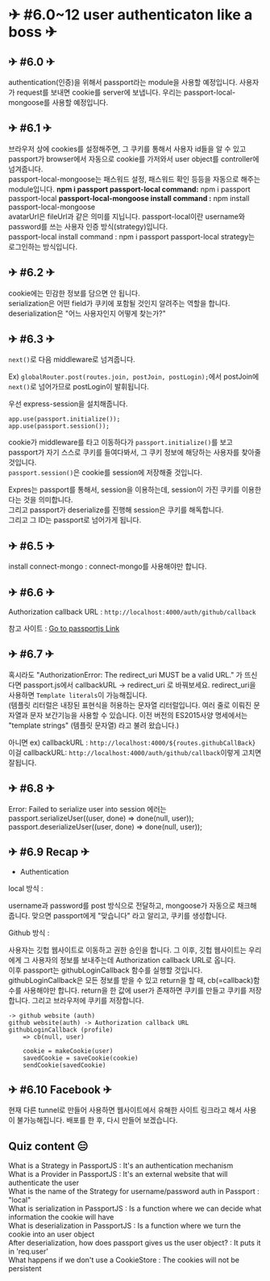 # ✈ #6.0~12 user authenticaton like a boss ✈

## ✈ #6.0 ✈

authentication(인증)을 위해서 passport라는 module을 사용할 예정입니다.
사용자가 request를 보내면 cookie를 server에 보냅니다.
우리는 passport-local-mongoose를 사용할 예정입니다.

## ✈ #6.1 ✈

브라우저 상에 cookies를 설정해주면, 그 쿠키를 통해서 사용자 id들을 알 수 있고 passport가 browser에서 자동으로 cookie를 가저와서 user object를 controller에 넘겨줍니다.  
passport-local-mongoose는 패스워드 설정, 패스워드 확인 등등을 자동으로 해주는 module입니다.
**npm i passport passport-local command:** npm i passport passport-local
**passport-local-mongoose install command :** npm install passport-local-mongoose  
avatarUrl은 fileUrl과 같은 의미를 지닙니다.
passport-local이란 username와 password를 쓰는 사용자 인증 방식(strategy)입니다.  
passport-local install command : npm i passport passport-local
strategy는 로그인하는 방식입니다.

## ✈ #6.2 ✈

cookie에는 민감한 정보를 담으면 안 됩니다.  
serialization은 어떤 field가 쿠키에 포함될 것인지 알려주는 역할을 합니다.  
deserialization은 "어느 사용자인지 어떻게 찾는가?"

## ✈ #6.3 ✈

`next()`로 다음 middleware로 넘겨줍니다.

Ex) `globalRouter.post(routes.join, postJoin, postLogin);`에서 postJoin에 `next()`로 넘어가므로 postLogin이 발휘됩니다.

우선 express-session을 설치해줍니다.

`app.use(passport.initialize());`  
`app.use(passport.session());`

cookie가 middleware를 타고 이동하다가 `passport.initialize()`를 보고 passport가 자기 스스로 쿠키를 들여다봐서, 그 쿠키 정보에 해당하는 사용자를 찾아줄 것입니다.  
`passport.session()`은 cookie를 session에 저장해줄 것입니다.

Expres는 passport를 통해서, session을 이용하는데, session이 가진 쿠키를 이용한다는 것을 의미합니다.  
그리고 passport가 deserialize를 진행해 session은 쿠키를 해독합니다.  
그리고 그 ID는 passport로 넘어가게 됩니다.

## ✈ #6.5 ✈

install connect-mongo : connect-mongo를 사용해야만 합니다.

## ✈ #6.6 ✈

Authorization callback URL : `http://localhost:4000/auth/github/callback`

참고 사이트 : [Go to passportjs Link](http://www.passportjs.org/)

## ✈ #6.7 ✈

혹시라도 "AuthorizationError: The redirect_uri MUST be a valid URL." 가 뜨신다면 passport.js에서 callbackURL → redirect_uri 로 바꿔보세요.
redirect_uri을 사용하면 `Template literals`이 가능해집니다.  
(템플릿 리터럴은 내장된 표현식을 허용하는 문자열 리터럴입니다. 여러 줄로 이뤄진 문자열과 문자 보간기능을 사용할 수 있습니다. 이전 버전의 ES2015사양 명세에서는 "template strings" (템플릿 문자열) 라고 불려 왔습니다.)

아니면 ex) callbackURL : `http://localhost:4000/${routes.githubCallBack}`  
이걸 callbackURL: `http://localhost:4000/auth/github/callback`이렇게 고치면 잘됩니다.

## ✈ #6.8 ✈

Error: Failed to serialize user into session 에러는  
passport.serializeUser((user, done) => done(null, user));  
passport.deserializeUser((user, done) => done(null, user));

## ✈ #6.9 Recap ✈

- Authentication

local 방식 :

username과 password를 post 방식으로 전달하고, mongoose가 자동으로 채크해줍니다. 맞으면 passport에게 "맞습니다" 라고 알리고, 쿠키를 생성합니다.

Github 방식 :

사용자는 깃헙 웹사이트로 이동하고 권한 승인을 합니다. 그 이후, 깃헙 웹사이트는 우리에게 그 사용자의 정보를 보내주는데 Authorization callback URL로 옵니다.  
이후 passport는 githubLoginCallback 함수를 실행할 것입니다.  
githubLoginCallback은 모든 정보를 받을 수 있고 return을 할 때, cb(=callback)함수를 사용해야만 합니다. return을 한 값에 user가 존재하면 쿠키를 만들고 쿠키를 저장합니다. 그리고 브라우저에 쿠키를 저장합니다.

```
-> github website (auth)
github website(auth) -> Authorization callback URL
githubLoginCallback (profile)
    => cb(null, user)

    cookie = makeCookie(user)
    savedCookie = saveCookie(cookie)
    sendCookie(savedCookie)
```

## ✈ #6.10 Facebook ✈

현재 다른 tunnel로 만들어 사용하면 웹사이트에서 유해한 사이트 링크라고 해서 사용이 불가능해집니다.
배포를 한 후, 다시 만들어 보겠습니다.

## Quiz content 😑

What is a Strategy in PassportJS : It's an authentication mechanism  
What is a Provider in PassportJS : It's an external website that will authenticate the user  
What is the name of the Strategy for username/password auth in Passport : "local"  
What is serialization in PassportJS : Is a function where we can decide what information the cookie will have  
What is deserialization in PassportJS : Is a function where we turn the cookie into an user object  
After deserialization, how does passport gives us the user object? : It puts it in 'req.user'  
What happens if we don't use a CookieStore : The cookies will not be persistent
